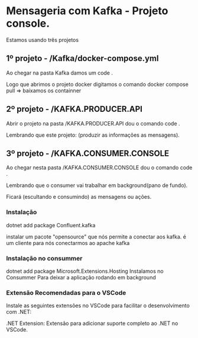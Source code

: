 # Mensageria com Kafka - Projeto console.

Estamos usando três projetos 
## 1º projeto - /Kafka/docker-compose.yml
Ao chegar na pasta Kafka damos um code .

Logo que abrimos o projeto docker digitamos o comando
docker compose pull => baixamos os containner 


## 2º projeto - /KAFKA.PRODUCER.API
Abrir o projeto na pasta /KAFKA.PRODUCER.API
dou o comando code .

Lembrando que este projeto:
(produzir as informações as mensagens).

## 3º projeto - /KAFKA.CONSUMER.CONSOLE
Ao chegar nesta pasta /KAFKA.CONSUMER.CONSOLE
dou o comando code .

Lembrando que o consumer vai trabalhar em background(pano de fundo).

Ficará (escultando e consumindo) as mensagens ou ações.

### Instalação
dotnet add package Confluent.kafka

instalar um pacote "opensource" que nós permite a conectar aos kafka.
é um cliente para nós conectarmos ao apache kafka

### Instalação no consummer
dotnet add package Microsoft.Extensions.Hosting
Instalamos no Consummer 
Para deixar a aplicação rodando em background

### Extensão Recomendadas para o VSCode

Instale as seguintes extensões no VSCode para facilitar o desenvolvimento com .NET:

.NET Extension: Extensão para adicionar suporte completo ao .NET no VSCode.



